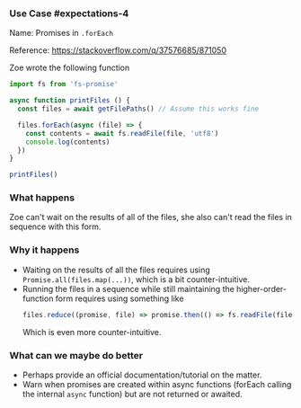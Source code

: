 ### Use Case #expectations-4

Name: Promises in `.forEach`

Reference: https://stackoverflow.com/q/37576685/871050

Zoe wrote the following function

```js
import fs from 'fs-promise'

async function printFiles () {
  const files = await getFilePaths() // Assume this works fine

  files.forEach(async (file) => {
    const contents = await fs.readFile(file, 'utf8')
    console.log(contents)
  })
}

printFiles()
```

### What happens
Zoe can't wait on the results of all of the files, she also can't read the files in sequence with this form.

### Why it happens
- Waiting on the results of all the files requires using `Promise.all(files.map(...))`, which is a bit counter-intuitive.
- Running the files in a sequence while still maintaining the higher-order-function form requires using something like
  ```js
  files.reduce((promise, file) => promise.then(() => fs.readFile(file, 'utf8')), Promise.resolve())
  ```
  Which is even more counter-intuitive.

### What can we maybe do better
- Perhaps provide an official documentation/tutorial on the matter. 
- Warn when promises are created within async functions (forEach calling the internal `async` function) but are not returned or awaited.